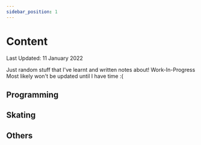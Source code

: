 ```yaml
---
sidebar_position: 1
---
```


# Content 

Last Updated: 11 January 2022

Just random stuff that I've learnt and written notes about! Work-In-Progress 
<br/>
Most likely won't be updated until I have time :(

## Programming

## Skating

## Others
